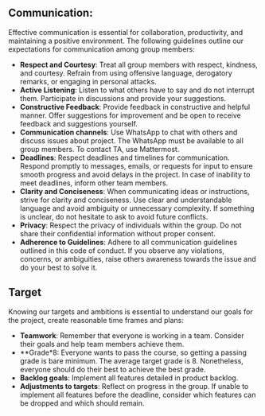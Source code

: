 ## Communication:
Effective communication is essential for collaboration, productivity, and maintaining a positive environment. The following guidelines outline our expectations for communication among group members:
- **Respect and Courtesy**: Treat all group members with respect, kindness, and courtesy. Refrain from using offensive language, derogatory remarks, or engaging in personal attacks.
- **Active Listening**: Listen to what others have to say and do not interrupt them. Participate in discussions and provide your suggestions.
- **Constructive Feedback**: Provide feedback in constructive and helpful manner. Offer suggestions for improvement and be open to receive feedback and suggestions yourself.
- **Communication channels**: Use WhatsApp to chat with others and discuss issues about project. The WhatsApp must be available to all group members. To contact TA, use Mattermost.
- **Deadlines**: Respect deadlines and timelines for communication. Respond promptly to messages, emails, or requests for input to ensure smooth progress and avoid delays in the project. In case of inability to meet deadlines, inform other team members.
- **Clarity and Conciseness**: When communicating ideas or instructions, strive for clarity and conciseness. Use clear and understandable language and avoid ambiguity or unnecessary complexity. If something is unclear, do not hesitate to ask to avoid future conflicts.
- **Privacy**: Respect the privacy of individuals within the group. Do not share their confidential information without proper consent.
- **Adherence to Guidelines**: Adhere to all communication guidelines outlined in this code of conduct. If you observe any violations, concerns, or ambiguities, raise others awareness towards the issue and do your best to solve it.

## Target
Knowing our targets and ambitions is essential to understand our goals for the project, create reasonable time frames and plans:
- **Teamwork**: Remember that everyone is working in a team. Consider their goals and help team members achieve them.
- **Grade*8: Everyone wants to pass the course, so getting a passing grade is bare minimum. The average target grade is 8. Nonetheless, everyone should do their best to achieve the best grade.
- **Backlog goals**: Implement all features detailed in product backlog.
- **Adjustments to targets**: Reflect on progress in the group. If unable to implement all features before the deadline, consider which features can be dropped and which should remain.
